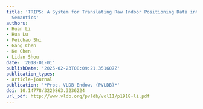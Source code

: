 ```yaml
---
title: 'TRIPS: A System for Translating Raw Indoor Positioning Data into Visual Mobility
  Semantics'
authors:
- Huan Li
- Hua Lu
- Feichao Shi
- Gang Chen
- Ke Chen
- Lidan Shou
date: '2018-01-01'
publishDate: '2025-02-23T08:09:21.351607Z'
publication_types:
- article-journal
publication: '*Proc. VLDB Endow. (PVLDB)*'
doi: 10.14778/3229863.3236224
url_pdf: http://www.vldb.org/pvldb/vol11/p1918-li.pdf
---
```

